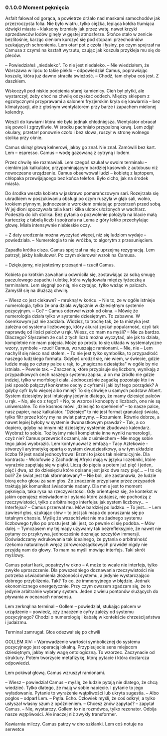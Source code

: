 ### 0.1.0.0 Moment pęknięcia

Asfalt falował od gorąca, a powietrze drżało nad maskami samochodów jak przezroczysta folia. Nie było wiatru, tylko ciężka, lepiąca kołdra tłumiąca dźwięki miasta – klaksony brzmiały jak przez watę, nawet krzyki sprzedawców lodów ginęły w gęstej atmosferze. Słońce stało w zenicie bezlitośnie, karząc cieniom kurczyć się pod stopami przechodniów szukających schronienia. Lem otarł pot z czoła i łysiny, po czym spojrzał na Camusa z czymś na kształt wyrzutu, czując jak koszula przykleja mu się do pleców.

– Powiedziałeś „niedaleko". To nie jest niedaleko.
– Nie wiedziałem, że Warszawa w lipcu to takie piekło – odpowiedział
Camus, poprawiając koszulę, która już dawno straciła świeżość. – Chodź, tam chyba coś jest. Z daszkiem.

Wskoczyli pod niskie podcienia starej kamienicy. Cień był płytki, ale wystarczył, żeby choć na chwilę odzyskać oddech. Między sklepem z egzotycznymi przyprawami a salonem fryzjerskim kryła się kawiarnia – bez klimatyzacji, ale z głośnym wentylatorem przy barze i zapachem mielonej kolendry.

Weszli do kawiarni która nie była jednak chłodniejsza. Wentylator obracał się powoli i zgrzytliwie. W środku pachniało przypaloną kawą. Lem zdjął okulary, przetarł ponownie czoło i bez słowa, ruszył w stronę wolnego stolika przy oknie.

Camus skinął głową kelnerowi, jakby go znał. Nie znał. Zamówili bez kart. Lem – espresso. Camus – wodę gazowaną z cytryną i lodem.

Przez chwilę nie rozmawiali. Lem czegoś szukał w swoim terminalu – cienkim jak kalkulator, przypominającym bardziej kasownik z autobusu niż nowoczesne urządzenie. Camus obserwował ludzi – kobietę z laptopem, chłopaka przewijającego bez końca telefon. Było cicho, jak na środek miasta.

Do środka weszła kobieta w jaskrawo pomarańczowym sari. Rozejrzała się ukradkiem w poszukiwaniu obsługi po czym ruszyła w głąb sali, wolno, krokiem płynnym, jednocześnie wzrokiem omiatając przestrzeń przed sobą. W jej dłoni spoczywała talia kart i kilka ulotek ułożonych w wachlarz. Podeszła do ich stolika. Bez pytania o pozwolenie położyła na blacie małą karteczkę z tabelą liczb i spojrzała na Lema z góry lekko przechylając głowę. Miała intensywnie niebieskie oczy.

– Z daty urodzenia można wyczytać więcej, niż się ludziom wydaje – powiedziała. – Numerologia to nie wróżba, to algorytm z przesunięciem.

Zapadła krótka cisza. Camus spojrzał na nią z uprzejmą rezygnacją. Lem patrzył, jakby kalkulował. Po czym skierował wzrok na Camusa.

– Dziękujemy, nie jesteśmy przesądni – rzucił Camus.

Kobieta po krótkim zawahaniu odwróciła się, zostawiając za sobą smugę paczulowego zapachu i ulotkę, która wylądowała między łyżeczką a terminalem. Lem sięgnął po nią, nie czytając, tylko ważąc w palcach. Zamyślił się na dłuższą chwilę.

– Wiesz co jest ciekawe? – mruknął w końcu. – Nie to, że w ogóle istnieje numerologia, tylko że ona działa wyłącznie w dziesiętnym systemie pozycyjnym.
– Co? – Camus oderwał wzrok od okna.
– Mówię że numerologia działa tylko w systemie dziesiętnym. To zabawne. W ósemkowym już nie zadziała. Widzisz, to trochę tak, że ta mistyka jest zależna od systemu liczbowego, który akurat zyskał popularność, czyli tak naprawdę od ilości palców u rąk. Wiesz, co mam na myśli?
– Nie za bardzo. Dlaczego? Słyszałem że coś z tych liczb można wyczytać, ale jak to działa, kompletnie nie mam pojęcia. Może po prostu to się układa w systematyczne wzory, symbole – rzucił Camus, wzruszając ramionami.
– Nie, nie – Lem nachylił się nieco nad stołem. – To nie jest tylko symbolika, to przypadłość naszego ludzkiego formatu. Gdybyś urodził się, nie wiem, w świecie, gdzie ludzie mają po cztery palce u rąk, to „magiczna dziesiątka" w ogóle by nie istniała.
– Pewnie tak.
– Znaczenia, które przypisuje się liczbom, wynikają z przypadkowych cech naszego systemu zapisu, a on ma źródło nie gdzie indziej, tylko w morfologii ciała. Jednocześnie zagadką pozostaje kto i w jaki sposób połączył konkretne cechy z cyframi i jaki był tego porządek? A gdyby cyfr było więcej albo mniej? To się chwieje u samych podstaw Albert. System dziesiętny jest intuicyjny jedynie dlatego, że mamy dziesięć palców u rąk.
– No, ale co z tego?
– No, te wzorce i koncepty o liczbach, one nie są uniwersalne. To nie kosmos mówi „dziesięć to spełnienie" – to nasze palce, nasz papier, nasz kalkulator. “Dziesięć” to nie jest format granulacji świata, tylko filtr przez który my na świat patrzymy.
– Rozumiem. Równie dobrze, a nawet lepiej byłoby w systemie dwunastkowym prawda?
– Tak, a co dopiero, gdyby na innym niż dziesiętny systemie zbudować kalendarz. Wyobraź to sobie. Toż byśmy mieli kompletnie inne wyniki numerologii, czyż nie?
Camus przewrócił oczami, ale z uśmiechem – Nie mogę sobie tego jakoś wyobrazić.
Lem kontynuował z emfazą – Tacy Aztekowie - stworzyli arytmetykę opartą o system dwudziestkowy, a w tym układzie liczba 19 jest nadal jednocyfrowa! Brzmi to jakoś tak nieintuicyjnie. Dla kontrastu - Wolofowie z Zachodniej Afryki mają w języku liczebniki, które wyraźnie zapętlają się w piątki. Liczą do pięciu a potem już pięć i jeden, pięć i dwa, aż do dziesięciu które opisane jest jako dwa razy pięć…
– I to cię boli? Że świat jest tak sformatowany?
– Nie boli, ale zastanawia, że ludzie biorą echo głosu za sam głos. Że znaczenie przypisane przez przypadek traktują jak komunikat świadomie nadany. Dla mnie jest to moment pęknięcia, taka rysa na rzeczywistości. Gdy orientujesz się, że kontekst w jakim operujesz nieświadomie i pytania które zadajesz, nie pochodzą z rzeczywistości, tylko z arbitralnego interfejsu jak system liczbowy…
– Interfejsu? – Camus przerwał mu. Mów bardziej po ludzku.
– To jest... – Lem zawiesił głos, szukając słów – to jest jak mapa do poruszania się po totalnym chaosie. Myślę że wszechświat nie ma żadnego systemu liczbowego tylko po prostu jest jaki jest, co pewnie ci się podoba.
– Mów dalej.
– Tymczasem my tej mapy używamy tak bezrefleksyjnie, że nawet nie pytamy co przykrywa, jednocześnie doznając szczytów immersji. Doświadczamy wdrukowania tak idealnego, że pytania o arbitralność rzekomo naturalnych wręcz zdroworozsądkowych prawideł nigdy nie przyjdą nam do głowy. To mam na myśli mówiąc interfejs. Taki skrót myślowy.

Camus potarł kark, popatrzył w okno – A może to wcale nie interfejs, tylko zwykłe uproszczenie. Dla powszedniego doznawania rzeczywistości nie potrzeba uświadomienia złożoności systemu, a jedynie wystarczająco dobrego przybliżenia. Tak? To co, że immersyjnego w błędzie. Jednak ekonomicznego energetycznie. Przy czym owszem zgadzam się, że to jedynie arbitralnie wybrany system. Jeden z wielu pontonów służących do pływania w oceanach nonsensu.

Lem zerknął na terminal – Gollem – powiedział, stukając palcem w urządzenie – powiedz, czy znaczenie cyfry zależy od systemu pozycyjnego? Chodzi o numerologię i kabałę w kontekście chrześcijaństwa i judaizmu.

Terminal zamrugał. Głos odezwał się po chwili

GOLLEM XIV:
– Wprowadzenie wartości symbolicznej do systemu pozycyjnego jest operacją lokalną. Przypisujecie sens miejscom dziesiętnym, jakby miały wagę ontologiczną. To wzorzec. Zaczynacie od struktury. Potem tworzycie metafizykę, którą pytacie i która dostarcza odpowiedzi.

Lem pokiwał głową. Camus wzruszył ramionami.

– Wiesz – powiedział Camus – myślę, że ludzie pytają nie dlatego, że chcą wiedzieć. Tylko dlatego, że mają w sobie napięcie. I pytanie to jego wyładowanie. Pytanie to wyrażenie wątpliwości lub ukryta sugestia.
– Albo pogłos – odparł Lem. – Pętla. Echo. Człowiek myśli, że coś odkrył, a tylko usłyszał własny szum z opóźnieniem.
– Chcesz znów zapytać? – zapytał Camus.
– Nie, wystarczy. Gollem to nie rozmówca, tylko rezonator. Odbija nasze wątpliwości. Ale inaczej niż zwykły transformer.

Kawiarnia milczy. Camus patrzy w dno szklanki. Lem coś notuje na serwetce
